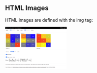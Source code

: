
<!DOCTYPE html>
<html>
<body>

<h2>HTML Images</h2>
<p>HTML images are defined with the img tag:</p>

<img src="https://github.com/Gagniuc/Spectral-Forecast-equation-for-matrices/blob/main/%5BG%5D%20Spectral%20Forecast%20equation%20for%20matrices.png" width="200">


  <a href=''><img src="" width="104"></a>

 
</body>
</html>


